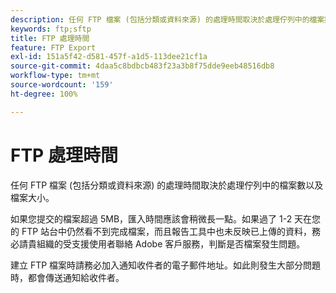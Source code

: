 ```yaml
---
description: 任何 FTP 檔案 (包括分類或資料來源) 的處理時間取決於處理佇列中的檔案數以及檔案大小。
keywords: ftp;sftp
title: FTP 處理時間
feature: FTP Export
exl-id: 151a5f42-d581-457f-a1d5-113dee21cf1a
source-git-commit: 4daa5c8bdbcb483f23a3b8f75dde9eeb48516db8
workflow-type: tm+mt
source-wordcount: '159'
ht-degree: 100%

---
```


# FTP 處理時間

任何 FTP 檔案 (包括分類或資料來源) 的處理時間取決於處理佇列中的檔案數以及檔案大小。

如果您提交的檔案超過 5MB，匯入時間應該會稍微長一點。如果過了 1-2 天在您的 FTP 站台中仍然看不到完成檔案，而且報告工具中也未反映已上傳的資料，務必請貴組織的受支援使用者聯絡 Adobe 客戶服務，判斷是否檔案發生問題。

建立 FTP 檔案時請務必加入通知收件者的電子郵件地址。如此則發生大部分問題時，都會傳送通知給收件者。
